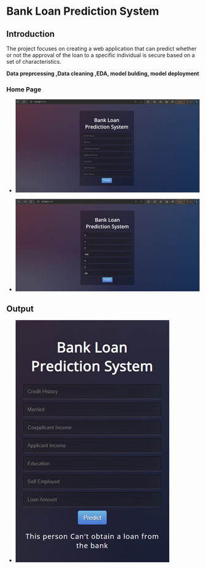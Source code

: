 # Bank Loan Prediction System

## Introduction
The project focuses on creating a web application that can 
predict whether or not the approval of the loan to a 
specific individual is secure based on a set of characteristics.

**Data preprcessing ,Data cleaning ,EDA, model bulding, model 
deployment** 

### Home Page

* ![](https://github.com/elanssariyassine/Bank-Loan-Prediction-System/blob/master/Screen_1.png)

* ![](https://github.com/elanssariyassine/Bank-Loan-Prediction-System/blob/master/Screen_2.png)

## Output 

* ![](https://github.com/elanssariyassine/Bank-Loan-Prediction-System/blob/master/Screen_3.png)





